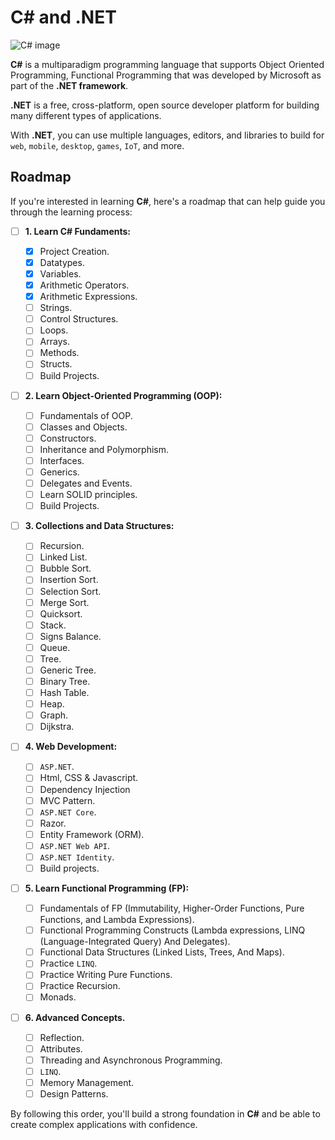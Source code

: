 # C# and .NET

![C# image](https://taswar.zeytinsoft.com/wp-content/uploads/2020/12/Csharp-MS-Dotnet.png)

**C#** is a multiparadigm programming language that supports Object Oriented Programming, Functional Programming that was developed by Microsoft as part of the **.NET framework**.

**.NET** is a free, cross-platform, open source developer platform for building many different types of applications.

With **.NET**, you can use multiple languages, editors, and libraries to build for `web`, `mobile`, `desktop`, `games`, `IoT`, and more.

## Roadmap

If you're interested in learning **C#**, here's a roadmap that can help guide you through the learning process:

-   [ ] **1. Learn C# Fundaments:**

    -   [x] Project Creation.
    -   [x] Datatypes.
    -   [x] Variables.
    -   [x] Arithmetic Operators.
    -   [x] Arithmetic Expressions.
    -   [ ] Strings.
    -   [ ] Control Structures.
    -   [ ] Loops.
    -   [ ] Arrays.
    -   [ ] Methods.
    -   [ ] Structs.
    -   [ ] Build Projects.

-   [ ] **2. Learn Object-Oriented Programming (OOP):**

    -   [ ] Fundamentals of OOP.
    -   [ ] Classes and Objects.
    -   [ ] Constructors.
    -   [ ] Inheritance and Polymorphism.
    -   [ ] Interfaces.
    -   [ ] Generics.
    -   [ ] Delegates and Events.
    -   [ ] Learn SOLID principles.
    -   [ ] Build Projects.

-   [ ] **3. Collections and Data Structures:**

    -   [ ] Recursion.
    -   [ ] Linked List.
    -   [ ] Bubble Sort.
    -   [ ] Insertion Sort.
    -   [ ] Selection Sort.
    -   [ ] Merge Sort.
    -   [ ] Quicksort.
    -   [ ] Stack.
    -   [ ] Signs Balance.
    -   [ ] Queue.
    -   [ ] Tree.
    -   [ ] Generic Tree.
    -   [ ] Binary Tree.
    -   [ ] Hash Table.
    -   [ ] Heap.
    -   [ ] Graph.
    -   [ ] Dijkstra.

-   [ ] **4. Web Development:**

    -   [ ] `ASP.NET`.
    -   [ ] Html, CSS & Javascript.
    -   [ ] Dependency Injection
    -   [ ] MVC Pattern.
    -   [ ] `ASP.NET Core`.
    -   [ ] Razor.
    -   [ ] Entity Framework (ORM).
    -   [ ] `ASP.NET Web API`.
    -   [ ] `ASP.NET Identity`.
    -   [ ] Build projects.

-   [ ] **5. Learn Functional Programming (FP):**

    -   [ ] Fundamentals of FP (Immutability, Higher-Order Functions, Pure Functions, and Lambda Expressions).
    -   [ ] Functional Programming Constructs (Lambda expressions, LINQ (Language-Integrated Query) And Delegates).
    -   [ ] Functional Data Structures (Linked Lists, Trees, And Maps).
    -   [ ] Practice `LINQ`.
    -   [ ] Practice Writing Pure Functions.
    -   [ ] Practice Recursion.
    -   [ ] Monads.

-   [ ] **6. Advanced Concepts.**

    -   [ ] Reflection.
    -   [ ] Attributes.
    -   [ ] Threading and Asynchronous Programming.
    -   [ ] `LINQ`.
    -   [ ] Memory Management.
    -   [ ] Design Patterns.

By following this order, you'll build a strong foundation in **C#** and be able to create complex applications with confidence.
